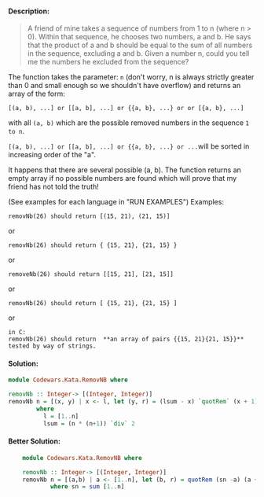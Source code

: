 #### Description:

>A friend of mine takes a sequence of numbers from 1 to n (where n > 0).
Within that sequence, he chooses two numbers, a and b.
He says that the product of a and b should be equal to the sum of all numbers in the sequence, excluding a and b.
Given a number n, could you tell me the numbers he excluded from the sequence?

The function takes the parameter: `n` (don't worry, n is always strictly greater than 0 and small enough so we shouldn't have overflow) and returns an array of the form:

```
[(a, b), ...] or [[a, b], ...] or {{a, b}, ...} or or [{a, b}, ...]
```

with all `(a, b)` which are the possible removed numbers in the sequence `1 to n`.

`[(a, b), ...] or [[a, b], ...] or {{a, b}, ...} or ...`will be sorted in increasing order of the "a".

It happens that there are several possible (a, b). The function returns an empty array if no possible numbers are found which will prove that my friend has not told the truth!

(See examples for each language in "RUN EXAMPLES")
Examples:

```
removNb(26) should return [(15, 21), (21, 15)]
```

or

```
removNb(26) should return { {15, 21}, {21, 15} }
```

or

```
removeNb(26) should return [[15, 21], [21, 15]]
```

or

```
removNb(26) should return [ {15, 21}, {21, 15} ]
```

or

```
in C:
removNb(26) should return  **an array of pairs {{15, 21}{21, 15}}**
tested by way of strings.
```

#### Solution:

```Haskell
module Codewars.Kata.RemovNB where

removNb :: Integer-> [(Integer, Integer)]
removNb n = [(x, y) | x <- l, let (y, r) = (lsum - x) `quotRem` (x + 1), r == 0, y <= n]
	    where
	      l = [1..n]
	      lsum = (n * (n+1)) `div` 2
```

#### Better Solution:

```Haskell
    module Codewars.Kata.RemovNB where

    removNb :: Integer-> [(Integer, Integer)]
    removNb n = [(a,b) | a <- [1..n], let (b, r) = quotRem (sn -a) (a + 1), r == 0, b <= n, b /= a]
            where sn = sum [1..n]
```
